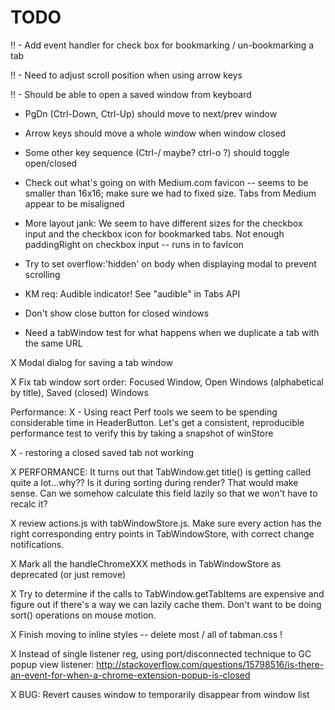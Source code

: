# TODO


!! - Add event handler for check box for bookmarking / un-bookmarking a tab

!! - Need to adjust scroll position when using arrow keys

!! - Should be able to open a saved window from keyboard

- PgDn (Ctrl-Down, Ctrl-Up) should move to next/prev window
- Arrow keys should move a whole window when window closed
- Some other key sequence (Ctrl-/ maybe? ctrl-o ?) should toggle open/closed

- Check out what's going on with Medium.com favicon -- seems to be smaller than 16x16; make sure we had to fixed size. Tabs from Medium appear to be misaligned

- More layout jank: We seem to have different sizes for the checkbox input and the checkbox icon for bookmarked tabs. Not enough paddingRight on checkbox input -- runs in to favIcon

- Try to set overflow:'hidden' on body when displaying modal to prevent scrolling

- KM req: Audible indicator! See "audible" in Tabs API

- Don't show close button for closed windows

- Need a tabWindow test for what happens when we duplicate a tab with the same URL

X Modal dialog for saving a tab window

X Fix tab window sort order: Focused Window, Open Windows (alphabetical by title), Saved (closed) Windows

Performance:
X  - Using react Perf tools we seem to be spending considerable time in HeaderButton.  Let's get a consistent, reproducible performance test
     to verify this by taking a snapshot of winStore    

X - restoring a closed saved tab not working

X PERFORMANCE:  It turns out that TabWindow.get title() is getting called quite a lot...why??  Is it during sorting during render?  That would make sense.  Can we somehow calculate this field lazily so that we won't have to recalc it?

X review actions.js with tabWindowStore.js.  Make sure every action has the right corresponding entry points in TabWindowStore, with correct change notifications.

X Mark all the handleChromeXXX methods in TabWindowStore as deprecated (or just remove)

X Try to determine if the calls to TabWindow.getTabItems are expensive and figure out if there's a way we can lazily cache them. Don't want to be doing sort() operations on mouse motion.

X Finish moving to inline styles -- delete most / all of tabman.css !

X Instead of single listener reg, using port/disconnected technique to GC popup view listener:
  http://stackoverflow.com/questions/15798516/is-there-an-event-for-when-a-chrome-extension-popup-is-closed

X BUG: Revert causes window to temporarily disappear from window list  
